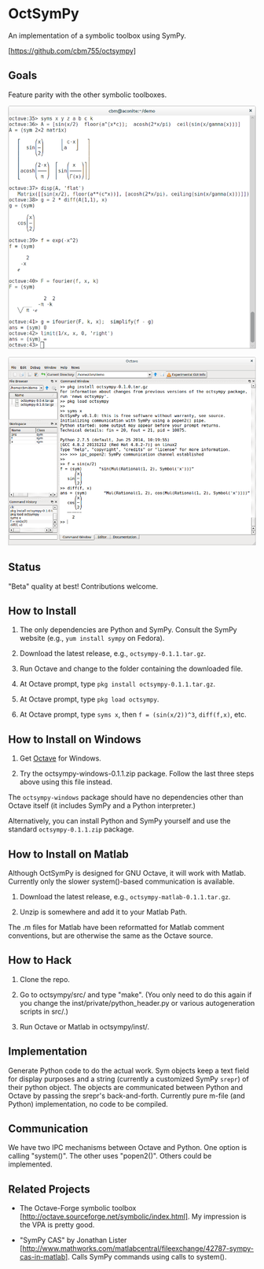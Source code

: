 OctSymPy
========

An implementation of a symbolic toolbox using SymPy.

[https://github.com/cbm755/octsympy]


Goals
-----

Feature parity with the other symbolic toolboxes.

![Screenshot 1](/screenshot.png)

![Screenshot 2](/screenshot-install.png)



Status
------

"Beta" quality at best!  Contributions welcome.



How to Install
--------------

1. The only dependencies are Python and SymPy.  Consult the SymPy
   website (e.g., `yum install sympy` on Fedora).

2. Download the latest release, e.g., `octsympy-0.1.1.tar.gz`.

3. Run Octave and change to the folder containing the downloaded file.

4. At Octave prompt, type `pkg install octsympy-0.1.1.tar.gz`.

5. At Octave prompt, type `pkg load octsympy`.

6. At Octave prompt, type `syms x`, then `f = (sin(x/2))^3`,
   `diff(f,x)`, etc.



How to Install on Windows
-------------------------

1.  Get [Octave](http://www.octave.org) for Windows.

2.  Try the octsympy-windows-0.1.1.zip package.  Follow the last three
    steps above using this file instead.

The `octsympy-windows` package should have no dependencies other than
Octave itself (it includes SymPy and a Python interpreter.)

Alternatively, you can install Python and SymPy yourself and use the
standard `octsympy-0.1.1.zip` package.



How to Install on Matlab
------------------------

Although OctSymPy is designed for GNU Octave, it will work with
Matlab.  Currently only the slower system()-based communication is
available.

1.  Download the latest release, e.g., `octsympy-matlab-0.1.1.tar.gz`.

2.  Unzip is somewhere and add it to your Matlab Path.

The .m files for Matlab have been reformatted for Matlab comment
conventions, but are otherwise the same as the Octave source.


How to Hack
-----------

1.  Clone the repo.

2.  Go to octsympy/src/ and type "make".  (You only need to do this
    again if you change the inst/private/python_header.py or various
    autogeneration scripts in src/.)

3.  Run Octave or Matlab in octsympy/inst/.



Implementation
--------------

Generate Python code to do the actual work.  Sym objects keep a text
field for display purposes and a string (currently a customized SymPy
`srepr`) of their python object.  The objects are communicated between
Python and Octave by passing the srepr's back-and-forth.  Currently
pure m-file (and Python) implementation, no code to be compiled.



Communication
-------------

We have two IPC mechanisms between Octave and Python.  One option is
calling "system()".  The other uses "popen2()".  Others could be
implemented.



Related Projects
----------------

* The Octave-Forge symbolic toolbox [http://octave.sourceforge.net/symbolic/index.html].  My impression is the VPA is pretty good.

* "SymPy CAS" by Jonathan Lister [http://www.mathworks.com/matlabcentral/fileexchange/42787-sympy-cas-in-matlab].  Calls SymPy commands using calls to system().

